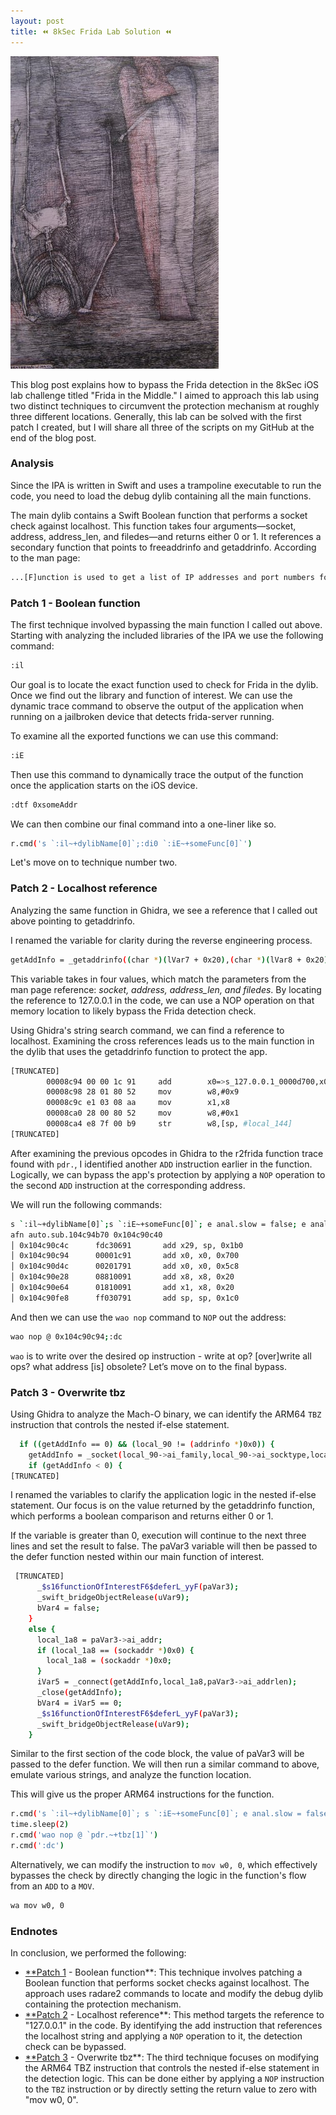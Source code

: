 ```yaml
---
layout: post
title: ⏪ 8kSec Frida Lab Solution ⏪
---
```


![Untitled](/assets/blinko10.jpg)


This blog post explains how to bypass the Frida detection in the 8kSec iOS lab challenge titled "Frida in the Middle." I aimed to approach this lab using two distinct techniques to circumvent the protection mechanism at roughly three different locations. Generally, this lab can be solved with the first patch I created, but I will share all three of the scripts on my GitHub at the end of the blog post. 

### Analysis

Since the IPA is written in Swift and uses a trampoline executable to run the code, you need to load the debug dylib containing all the main functions.

The main dylib contains a Swift Boolean function that performs a socket check against localhost. This function takes four arguments—socket, address, address_len, and filedes—and returns either 0 or 1. It references a secondary function that points to freeaddrinfo and getaddrinfo. According to the man page:

```bash
...[F]unction is used to get a list of IP addresses and port numbers for host hostname and service servname.  It is a replacement for and provides more flexibility than the gethostbyname(3) and getservbyname(3) functions.
```

### Patch 1 - Boolean function

The first technique involved bypassing the main function I called out above. Starting with analyzing the included libraries of the IPA we use the following command:

```bash
:il
```

Our goal is to locate the exact function used to check for Frida in the dylib. Once we find out the library and function of interest. We can use the dynamic trace command to observe the output of the application when running on a jailbroken device that detects frida-server running.

To examine all the exported functions we can use this command:

```bash
:iE
```

Then use this command to dynamically trace the output of the function once the application starts on the iOS device. 

```bash
:dtf 0xsomeAddr
```

 We can then combine our final command into a one-liner like so. 

```bash
r.cmd('s `:il~+dylibName[0]`;:di0 `:iE~+someFunc[0]`')
```

Let's move on to technique number two. 

### Patch 2 - Localhost reference

Analyzing the same function in Ghidra, we see a reference that I called out above pointing to getaddrinfo. 

I renamed the variable for clarity during the reverse engineering process. 

```bash
getAddInfo = _getaddrinfo((char *)(lVar7 + 0x20),(char *)(lVar8 + 0x20),&aStack_88,&local_90);
```

This variable takes in four values, which match the parameters from the man page reference: *socket, address, address_len, and filedes*. By locating the reference to 127.0.0.1 in the code, we can use a NOP operation on that memory location to likely bypass the Frida detection check. 

Using Ghidra's string search command, we can find a reference to localhost. Examining the cross references leads us to the main function in the dylib that uses the getaddrinfo function to protect the app. 

```bash
[TRUNCATED]
        00008c94 00 00 1c 91     add        x0=>s_127.0.0.1_0000d700,x0,#0x700               = "127.0.0.1"
        00008c98 28 01 80 52     mov        w8,#0x9
        00008c9c e1 03 08 aa     mov        x1,x8
        00008ca0 28 00 80 52     mov        w8,#0x1
        00008ca4 e8 7f 00 b9     str        w8,[sp, #local_144]
[TRUNCATED]
```

After examining the previous opcodes in Ghidra to the r2frida function trace found with `pdr.`, I identified another `ADD` instruction earlier in the function. Logically, we can bypass the app's protection by applying a `NOP` operation to the second `ADD` instruction at the corresponding address. 

We will run the following commands:

```bash
s `:il~+dylibName[0]`;s `:iE~+someFunc[0]`; e anal.slow = false; e anal.nopskip = true; e emu.str = true; afr.; afna.;pdr.~+add
afn auto.sub.104c94b70 0x104c90c40
│ 0x104c90c4c      fdc30691       add x29, sp, 0x1b0
│ 0x104c90c94      00001c91       add x0, x0, 0x700
│ 0x104c90d4c      00201791       add x0, x0, 0x5c8
│ 0x104c90e28      08810091       add x8, x8, 0x20
│ 0x104c90e64      01810091       add x1, x8, 0x20
│ 0x104c90fe8      ff030791       add sp, sp, 0x1c0
```

And then we can use the `wao nop` command to `NOP` out the address:

```bash
wao nop @ 0x104c90c94;:dc
```

`wao` is to write over the desired op instruction - write at op? [over]write all ops? what address [is] obsolete? Let’s move on to the final bypass. 

### Patch 3 - Overwrite tbz

Using Ghidra to analyze the Mach-O binary, we can identify the ARM64 `TBZ` instruction that controls the nested if-else statement. 

```bash
  if ((getAddInfo == 0) && (local_90 != (addrinfo *)0x0)) {
    getAddInfo = _socket(local_90->ai_family,local_90->ai_socktype,local_90->ai_protocol);
    if (getAddInfo < 0) {
[TRUNCATED]
```

I renamed the variables to clarify the application logic in the nested if-else statement. Our focus is on the value returned by the getaddrinfo function, which performs a boolean comparison and returns either 0 or 1. 

If the variable is greater than 0, execution will continue to the next three lines and set the result to false. The paVar3 variable will then be passed to the defer function nested within our main function of interest.

```bash
 [TRUNCATED]
      _$s16functionOfInterestF6$deferL_yyF(paVar3);
      _swift_bridgeObjectRelease(uVar9);
      bVar4 = false;
    }
    else {
      local_1a8 = paVar3->ai_addr;
      if (local_1a8 == (sockaddr *)0x0) {
        local_1a8 = (sockaddr *)0x0;
      }
      iVar5 = _connect(getAddInfo,local_1a8,paVar3->ai_addrlen);
      _close(getAddInfo);
      bVar4 = iVar5 == 0;
      _$s16functionOfInterestF6$deferL_yyF(paVar3);
      _swift_bridgeObjectRelease(uVar9);
    }
```

Similar to the first section of the code block, the value of paVar3 will be passed to the defer function. We will then run a similar command to above, emulate various strings, and analyze the function location. 

This will give us the proper ARM64 instructions for the function. 

```bash
r.cmd('s `:il~+dylibName[0]`; s `:iE~+someFunc[0]`; e anal.slow = false; e anal.nopskip = true; e emu.str = true; afr.; afna.')
time.sleep(2)
r.cmd('wao nop @ `pdr.~+tbz[1]`')
r.cmd(':dc')
```

Alternatively, we can modify the instruction to `mov w0, 0`, which effectively bypasses the check by directly changing the logic in the function's flow from an `ADD` to a `MOV`. 

```bash
wa mov w0, 0
```

### Endnotes

In conclusion, we performed the following: 

- [**Patch 1](https://github.com/n0psn0ps/automation-r2pipe/blob/main/fitmPatch01.py) - Boolean function**: This technique involves patching a Boolean function that performs socket checks against localhost. The approach uses radare2 commands to locate and modify the debug dylib containing the protection mechanism.
- [**Patch 2](https://github.com/n0psn0ps/automation-r2pipe/blob/main/fitmPatch02.py) - Localhost reference**: This method targets the reference to "127.0.0.1" in the code. By identifying the add instruction that references the localhost string and applying a `NOP` operation to it, the detection check can be bypassed.
- [**Patch 3](https://github.com/n0psn0ps/automation-r2pipe/blob/main/fitmPatch03.py) - Overwrite tbz**: The third technique focuses on modifying the ARM64 TBZ instruction that controls the nested if-else statement in the detection logic. This can be done either by applying a `NOP` instruction to the `TBZ` instruction or by directly setting the return value to zero with "mov w0, 0".
